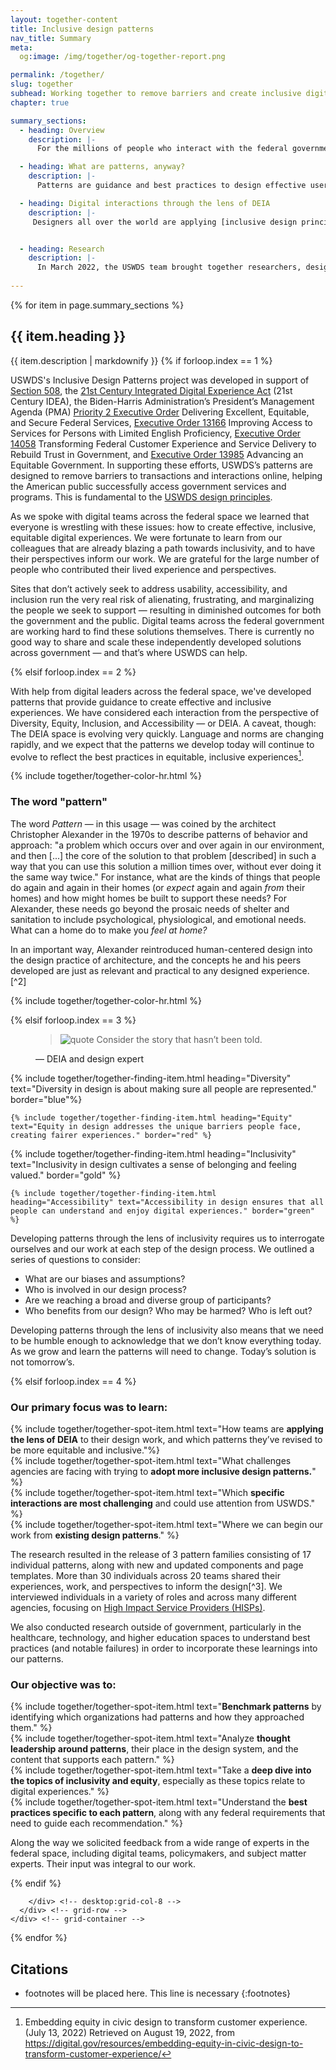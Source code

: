```yaml
---
layout: together-content
title: Inclusive design patterns
nav_title: Summary
meta:
  og:image: /img/together/og-together-report.png

permalink: /together/
slug: together
subhead: Working together to remove barriers and create inclusive digital experiences for all. 
chapter: true

summary_sections:
  - heading: Overview
    description: |-
      For the millions of people who interact with the federal government online each year the experience can be frustrating and alienating. Digital teams across the federal government are committed to delivering the very best user experiences they can, but sometimes lack easy access to the skills and guidance that would help them to do so. In the spirit of offering additional guidance and examples, the U.S. Web Design System is excited to provide a new library of design patterns focused on key digital interactions.

  - heading: What are patterns, anyway?
    description: |-
      Patterns are guidance and best practices to design effective user experiences. If components are the ingredients with which you create experiences, patterns are the recipes. The recipe suggests how best to combine the ingredients to create the optimal experience for everyone, while leaving room for flexibility and customization to specific audience needs. 

  - heading: Digital interactions through the lens of DEIA
    description: |-
     Designers all over the world are applying [inclusive design principles](https://designsystem.digital.gov/patterns/) to their work, creating more equitable experiences that work for everyone. Every day, practitioners are learning more about how inclusivity and equity need to be reflected in their work. Our team worked hard to put diversity, equity, and inclusivity at the center of what we did every day. One of our interviewees said it well:


  - heading: Research
    description: |-
      In March 2022, the USWDS team brought together researchers, designers, and engineers to conduct research into inclusive design patterns.
  
---
```

<style>
  .bg-indigo-cool-70 .footnote {
    color: white;
  }
   .bg-indigo-cool-70 .usa-link:visited, .bg-indigo-cool-70 a:visited {
    color: white;
}
</style>

{% for item in page.summary_sections %}
  <section id="section-{{ forloop.index }}" class="together-section together-section--{{ item.title | downcase | replace: " ", "-" | remove: "’" }} {{ item.section_class }}">
    <div class="grid-container padding-left-0">
      <div class="grid-row">
        <div class="desktop:grid-col-3">
          <div class="together-section__header">
            <h2 class="together-section__heading">{{ item.heading }}</h2>
          </div>
        </div>
        <div class="desktop:grid-col-8 desktop:margin-left-auto together-section-description">
          {{ item.description | markdownify }}
{% if forloop.index == 1 %}
<div class=" measure-4">
  <p>
    USWDS's Inclusive Design Patterns project was developed in support of <a href="https://www.section508.gov/">Section 508</a>, the <a href="https://www.congress.gov/bill/115th-congress/house-bill/5759/text">21st Century Integrated Digital Experience Act</a> (21st Century IDEA),  the Biden-Harris Administration’s President’s Management Agenda (PMA) <a href="https://www.performance.gov/pma/cx/">Priority 2 Executive Order</a> Delivering Excellent, Equitable, and Secure Federal Services, <a href="https://www.justice.gov/crt/executive-order-13166">Executive Order 13166</a> Improving Access to Services for Persons with Limited English Proficiency, <a href="https://www.whitehouse.gov/briefing-room/presidential-actions/2021/12/13/executive-order-on-transforming-federal-customer-experience-and-service-delivery-to-rebuild-trust-in-government/">Executive Order 14058</a> Transforming Federal Customer Experience and Service Delivery to Rebuild Trust in Government, and <a href="https://www.performance.gov/equity/">Executive Order 13985</a> Advancing an Equitable Government. In supporting these efforts, USWDS’s patterns are designed to remove barriers to transactions and interactions online, helping the American public successfully access government services and programs. This is fundamental to the <a href="https://designsystem.digital.gov/design-principles/">USWDS design principles</a>.
  </p>
  <p>
    As we spoke with digital teams across the federal space we learned that everyone is wrestling with these issues: how to create effective, inclusive, equitable digital experiences. We were fortunate to learn from our colleagues that are already blazing a path towards inclusivity, and to have their perspectives inform our work. We are grateful for the large number of people who contributed their lived experience and perspectives.
  </p>
  <p>
    Sites that don’t actively seek to address usability, accessibility, and inclusion run the very real risk of alienating, frustrating, and marginalizing the people we seek to support — resulting in diminished outcomes for both the government and the public. Digital teams across the federal government are working hard to find these solutions themselves. There is currently no good way to share and scale these independently developed solutions across government — and that’s where USWDS can help. 
  </p>
</div>

{% elsif forloop.index == 2 %}

<div class=" measure-4" markdown="1">

With help from digital leaders across the federal space, we've developed patterns that provide guidance to create effective and inclusive experiences. We have considered each interaction from the perspective of Diversity, Equity, Inclusion, and Accessibility — or DEIA. A caveat, though: The DEIA space is evolving very quickly. Language and norms are changing rapidly, and we expect that the patterns we develop today will continue to evolve to reflect the best practices in equitable, inclusive experiences[^1].

</div>
<div class="margin-top-6">
  {% include together/together-color-hr.html %}
  <section class="bg-indigo-cool-70 padding-2 desktop:padding-x-0 text-white">
    <div class="desktop:padding-x-10 tablet:padding-4">
      <h3 class="text-indigo-10 margin-top-3">The word &quot;pattern&quot;</h3>
      <p class="text-white">
        The word <em>Pattern</em> — in this usage — was coined by the architect Christopher Alexander in the 1970s to describe patterns of behavior and approach: "a problem which occurs over and over again in our environment, and then [...] the core of the solution to that problem [described] in such a way that you can use this solution a million times over, without ever doing it the same way twice." For instance, what are the kinds of things that people do again and again in their homes (or <em>expect</em> again and again <em>from</em> their homes) and how might homes be built to support these needs? For Alexander, these needs go beyond the prosaic needs of shelter and sanitation to include psychological, physiological, and emotional needs. What can a home do to make you <em>feel at home?</em> 
      </p>
      <p class="text-white" markdown="1">
        In an important way, Alexander reintroduced human-centered design into the design practice of architecture, and the concepts he and his peers developed are just as relevant and practical to any designed experience.[^2]
      </p>
    </div>
  </section>
  {% include together/together-color-hr.html %}
</div>

{% elsif forloop.index == 3 %}

<figure class="together-quote tablet:padding-6 desktop:padding-10 tablet:margin-bottom-4">
  <blockquote class="together-quote__quote display-flex flex-align-start">
  <img  class="margin-right-2" src="{{ site.baseurl }}/img/together/quote.svg" alt="quote" />
  Consider the story that hasn’t been told.
  </blockquote>
  <figcaption>
    <span class="together-quote__source" aria-describedby="quote-desc">— DEIA and design expert</span>
  </figcaption>
</figure>

<!-- TODO: Make different colors -->
<div class="grid-row tablet:margin-x-neg-205">
  <div class="desktop:grid-col-6 desktop:padding-x-205">
    {% include together/together-finding-item.html  heading="Diversity" text="Diversity in design is about making sure all people are represented." border="blue"%}

    {% include together/together-finding-item.html heading="Equity" text="Equity in design addresses the unique barriers people face, creating fairer experiences." border="red" %}
  </div>
  <div class="desktop:grid-col-6 desktop:padding-x-205">
    {% include together/together-finding-item.html heading="Inclusivity" text="Inclusivity in design cultivates a sense of belonging and feeling valued." border="gold" %}

    {% include together/together-finding-item.html  heading="Accessibility" text="Accessibility in design ensures that all people can understand and enjoy digital experiences." border="green" %}
  </div>
</div>            

<p class="measure-4">
  Developing patterns through the lens of inclusivity requires us to interrogate ourselves and our work at each step of the design process. We outlined a series of questions to consider:
</p>

<ul>
  <li>What are our biases and assumptions?</li>
  <li>Who is involved in our design process?</li>
  <li>Are we reaching a broad and diverse group of participants?</li>
  <li>Who benefits from our design? Who may be harmed? Who is left out?</li>
</ul>

<p class="measure-4">
  Developing patterns through the lens of inclusivity also means that we need to be humble enough to acknowledge that we don’t know everything today. As we grow and learn the patterns will need to change. Today’s solution is not tomorrow’s.
</p>


{% elsif forloop.index == 4 %}
  
<h3>Our primary focus was to learn:</h3>
<div class="grid-row tablet:margin-x-neg-205">
  <div class="tablet:grid-col-12 desktop:grid-col-6 tablet:padding-x-205">
    {% include together/together-spot-item.html text="How teams are <strong>applying the lens of DEIA</strong> to their design work, and which patterns they’ve revised to be more equitable and inclusive."%}
  </div>
  <div class="tablet:grid-col-12 desktop:grid-col-6 tablet:padding-x-205">
    {% include together/together-spot-item.html text="What challenges agencies are facing with trying to <strong>adopt more inclusive design patterns.</strong>" %}
  </div>
  <div class="tablet:grid-col-12 desktop:grid-col-6 tablet:padding-x-205">
    {% include together/together-spot-item.html text="Which <strong>specific interactions are most challenging</strong> and could use attention from USWDS." %}
  </div>
  <div class="tablet:grid-col-12 desktop:grid-col-6 tablet:padding-x-205">
    {% include together/together-spot-item.html text="Where we can begin our work from <strong>existing design patterns</strong>." %}
  </div>
</div>

<p class="measure-4" markdown="1">
  The research resulted in the release of 3 pattern families consisting of 17 individual patterns, along with new and updated components and page templates. More than 30 individuals across 20 teams shared their experiences, work, and perspectives to inform the design[^3]. We interviewed individuals in a variety of roles and across many different agencies, focusing on <a href="https://www.performance.gov/cx/assets/files/HISP-listing-2021.pdf">High Impact Service Providers (HISPs)</a>.
</p>

<p class="measure-4">
  We also conducted research outside of government, particularly in the healthcare, technology, and higher education spaces to understand best practices (and notable failures) in order to incorporate these learnings into our patterns.
</p>

<h3>Our objective was to:</h3>
<div class="grid-row tablet:margin-x-neg-205">
  <div class="tablet:grid-col-12 desktop:grid-col-6 tablet:padding-x-205">
    {% include together/together-spot-item.html text="<strong>Benchmark patterns</strong> by identifying which organizations had patterns and how they approached them." %}
  </div>
  <div class="tablet:grid-col-12 desktop:grid-col-6 tablet:padding-x-205">
    {% include together/together-spot-item.html text="Analyze <strong>thought leadership around patterns</strong>, their place in the design system, and the content that supports each pattern." %}
  </div>
  <div class="tablet:grid-col-12 desktop:grid-col-6 tablet:padding-x-205">
    {% include together/together-spot-item.html text="Take a <strong>deep dive into the topics of inclusivity and equity</strong>, especially as these topics relate to digital experiences." %}
  </div>
  <div class="tablet:grid-col-12 desktop:grid-col-6 tablet:padding-x-205">
    {% include together/together-spot-item.html text="Understand the <strong>best practices specific to each pattern</strong>, along with any federal requirements that need to guide each recommendation." %}
  </div>
</div>

<p class="measure-4">
  Along the way we solicited feedback from a wide range of experts in the federal space, including digital teams, policymakers, and subject matter experts. Their input was integral to our work.
</p>        

{% endif %}

        </div> <!-- desktop:grid-col-8 -->
      </div> <!-- grid-row -->
    </div> <!-- grid-container -->
  </section>
{% endfor %}

<!-- Citations -->

<section class="next-section next-section--citations">
  <div class="grid-row">
    <div class="tablet:grid-col-10" markdown="1">

## Citations

* footnotes will be placed here. This line is necessary
{:footnotes}

[^1]: Embedding equity in civic design to transform customer experience. (July 13, 2022) Retrieved on August 19, 2022, from <https://digital.gov/resources/embedding-equity-in-civic-design-to-transform-customer-experience/>

[^2]: A pattern language: Towns, buildings, construction. (1977) Retrieved on August 25, 2022, from <https://www.amazon.com/Pattern-Language-Buildings-Construction-Environmental/dp/0195019199>

[^3]: VA.gov design system patterns. (May 26, 2022) Retrieved on August 19, 2022, from <https://design.va.gov/patterns/>

</div>
  </div>
</section>